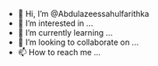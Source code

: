   





- 👋 Hi, I’m @Abdulazeessahulfarithka
- 👀 I’m interested in ...
- 🌱 I’m currently learning ...
- 💞️ I’m looking to collaborate on ...
- 📫 How to reach me ...

<!---
Abdulazeessahulfarithka/Abdulazeessahulfarithka is a ✨ special ✨ repository because its `README.md` (this file) appears on your GitHub profile.
You can click the Preview link to take a look at your changes.
--->
